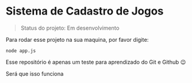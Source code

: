 # Sistema de Cadastro de Jogos

> Status do projeto: Em desenvolvimento

Para rodar esse projeto na sua maquina, por favor digite:

```
node app.js
```
Esse repositório é apenas um teste para aprendizado do Git e Github 😉

Será que isso funciona